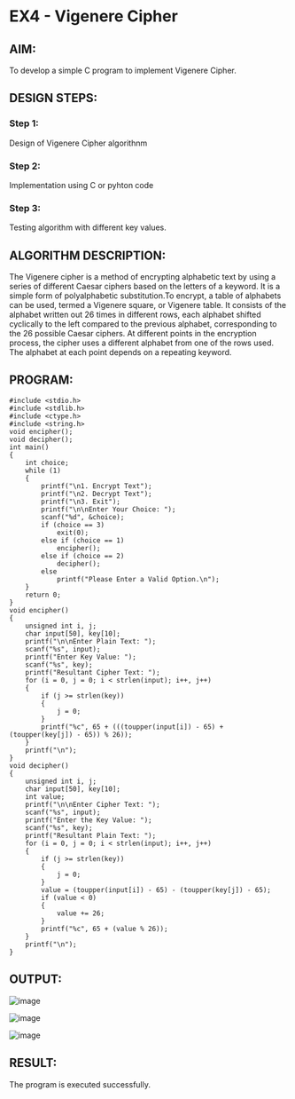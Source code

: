 # EX4 - Vigenere Cipher
## AIM:
To develop a simple C program to implement Vigenere Cipher.

## DESIGN STEPS:
### Step 1:
Design of Vigenere Cipher algorithnm

### Step 2:
Implementation using C or pyhton code

### Step 3:
Testing algorithm with different key values.

## ALGORITHM DESCRIPTION: 
The Vigenere cipher is a method of encrypting alphabetic text by using a series of different Caesar ciphers based on the letters of a keyword. It is a simple form of polyalphabetic substitution.To encrypt, a table of alphabets can be used, termed a Vigenere square, or Vigenere table. It consists of the alphabet written out 26 times in different rows, each alphabet shifted cyclically to the left compared to the previous alphabet, corresponding to the 26 possible Caesar ciphers. At different points in the encryption process, the cipher uses a different alphabet from one of the rows used. The alphabet at each point depends on a repeating keyword.

## PROGRAM:
```
#include <stdio.h>
#include <stdlib.h>  
#include <ctype.h>  
#include <string.h>  
void encipher();
void decipher();
int main() 
{
    int choice;
    while (1) 
    {
        printf("\n1. Encrypt Text");
        printf("\n2. Decrypt Text");
        printf("\n3. Exit");
        printf("\n\nEnter Your Choice: ");
        scanf("%d", &choice);
        if (choice == 3)
            exit(0);
        else if (choice == 1)
            encipher();
        else if (choice == 2)
            decipher();
        else
            printf("Please Enter a Valid Option.\n");
    }
    return 0; 
}
void encipher() 
{
    unsigned int i, j;
    char input[50], key[10];
    printf("\n\nEnter Plain Text: ");
    scanf("%s", input); 
    printf("Enter Key Value: ");
    scanf("%s", key);
    printf("Resultant Cipher Text: ");
    for (i = 0, j = 0; i < strlen(input); i++, j++) 
    {
        if (j >= strlen(key)) 
        {
            j = 0;
        }
        printf("%c", 65 + (((toupper(input[i]) - 65) + (toupper(key[j]) - 65)) % 26));
    }
    printf("\n");
}
void decipher() 
{
    unsigned int i, j;
    char input[50], key[10];
    int value;
    printf("\n\nEnter Cipher Text: ");
    scanf("%s", input); 
    printf("Enter the Key Value: ");
    scanf("%s", key);
    printf("Resultant Plain Text: ");
    for (i = 0, j = 0; i < strlen(input); i++, j++) 
    {
        if (j >= strlen(key)) 
        {
            j = 0;
        }
        value = (toupper(input[i]) - 65) - (toupper(key[j]) - 65);
        if (value < 0) 
        {
            value += 26;  
        }
        printf("%c", 65 + (value % 26));
    }
    printf("\n"); 
}
```

## OUTPUT:

![image](https://github.com/user-attachments/assets/6937de7e-e313-4464-ba9b-fb3079acae81)

![image](https://github.com/user-attachments/assets/c52c6e42-dd00-4f29-8022-df21242ba61b)

![image](https://github.com/user-attachments/assets/0536d5eb-3cda-4efc-8ddd-9585e1dc5dd2)



## RESULT:
The program is executed successfully.
